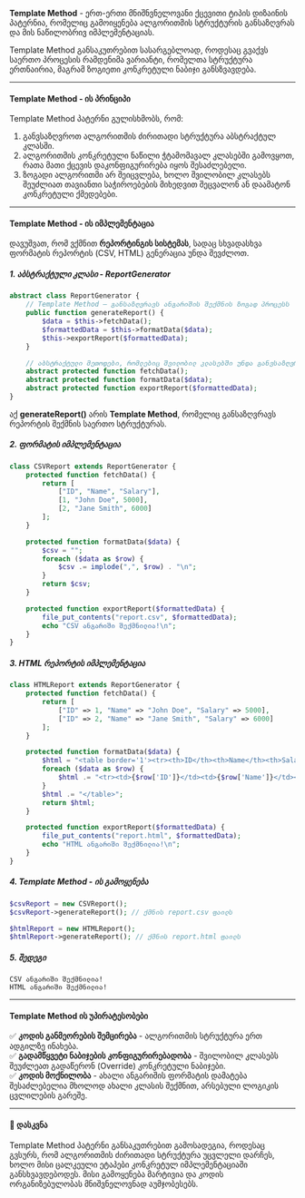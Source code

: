 
**Template Method** - ერთ-ერთი მნიშნვნელოვანი ქცევითი ტიპის დიზაინის პატერნია, რომელიც გამოიყენება ალგორითმის სტრუქტურის განსაზღვრას და მის ნაწილობრივ იმპლემენტაციას.

Template Method განსაკუთრებით სასარგებლოად, როდესაც გვაქვს საერთო პროცესის რამდენიმა ვარიანტი, რომელთა სტრუქტურა ერთნაირია, მაგრამ ზოგიეთი კონკრეტული ნაბიჯი განსზვავდება.

---

#### Template Method - ის პრინციპი

Template Method პატერნი გულისხმობს, რომ:

1. განვსაზღვროთ ალგორითმის ძირითადი სტრუქტურა აბსტრაქტულ კლასში.
2. ალგორითმის კონკრეტული ნაწილი ჭტამომავალ კლასებში გამოვყოთ, რათა მათი ქცევის დაკონფიგურირება იყოს შესაძლებელი.
3. ზოგადი ალგორითმი არ შეიცვლება, ხოლო შვილობილ კლასებს შეუძლიათ თავიანთი საჭიროებების მიხედვით შეცვალონ ან დაამატონ კონკრეტული ქმედებები.

---
#### Template Method - ის იმპლემენტაცია

დავუშვათ, რომ ვქმნით **რეპორტინგის სისტემას**, სადაც სხვადასხვა ფორმატის რეპორტის (CSV, HTML) გენერაცია უნდა შევძლოთ.

##### 1. აბსტრაქტული კლასი - ReportGenerator
```php
abstract class ReportGenerator {
    // Template Method – განსაზღვრავს ანგარიშის შექმნის ზოგად პროცესს
    public function generateReport() {
        $data = $this->fetchData();
        $formattedData = $this->formatData($data);
        $this->exportReport($formattedData);
    }

    // აბსტრაქტული მეთოდები, რომლებიც შვილობილ კლასებში უნდა განვსაზღვროთ
    abstract protected function fetchData();
    abstract protected function formatData($data);
    abstract protected function exportReport($formattedData);
}
```

აქ **generateReport()** არის **Template Method**, რომელიც განსაზღვრავს რეპორტის შექმნის საერთო სტრუქტურას.

##### 2. ფორმატის იმპლემენტაცია

```php
class CSVReport extends ReportGenerator {
    protected function fetchData() {
        return [
            ["ID", "Name", "Salary"],
            [1, "John Doe", 5000],
            [2, "Jane Smith", 6000]
        ];
    }

    protected function formatData($data) {
        $csv = "";
        foreach ($data as $row) {
            $csv .= implode(",", $row) . "\n";
        }
        return $csv;
    }

    protected function exportReport($formattedData) {
        file_put_contents("report.csv", $formattedData);
        echo "CSV ანგარიში შექმნილია!\n";
    }
}
```

##### 3. HTML რეპორტის იმპლემენტაცია

```php
class HTMLReport extends ReportGenerator {
    protected function fetchData() {
        return [
            ["ID" => 1, "Name" => "John Doe", "Salary" => 5000],
            ["ID" => 2, "Name" => "Jane Smith", "Salary" => 6000]
        ];
    }

    protected function formatData($data) {
        $html = "<table border='1'><tr><th>ID</th><th>Name</th><th>Salary</th></tr>";
        foreach ($data as $row) {
            $html .= "<tr><td>{$row['ID']}</td><td>{$row['Name']}</td><td>{$row['Salary']}</td></tr>";
        }
        $html .= "</table>";
        return $html;
    }

    protected function exportReport($formattedData) {
        file_put_contents("report.html", $formattedData);
        echo "HTML ანგარიში შექმნილია!\n";
    }
}
```


##### 4. Template Method - ის გამოყენება


```php
$csvReport = new CSVReport();
$csvReport->generateReport(); // ქმნის report.csv ფაილს

$htmlReport = new HTMLReport();
$htmlReport->generateReport(); // ქმნის report.html ფაილს
```

##### 5. შედეგი

```
CSV ანგარიში შექმნილია!
HTML ანგარიში შექმნილია!
```

---

#### Template Method ის უპირატესობები

✅ **კოდის განმეორების შემცირება** - ალგორითმის სტრუქტურა ერთ ადგილზე ინახება.    
✅ **გადამწყვეტი ნაბიჯების კონფიგურირებადობა** - შვილობილ კლასებს შეუძლეათ გადაწერონ (Override) კონკრეტული ნაბიჯები.    
✅ **კოდის მოქნილობა** - ახალი ანგარიშის ფორმატის დამატება შესაძლებელია მხოლოდ ახალი კლასის შექმნით, არსებული ლოგიკის ცვლილების გარეშე.

---

#### 🚀 დასკვნა

Template Method პატერნი განსაკუთრებით გამოსადეგია, როდესაც გვსურს, რომ ალგორითმის ძირითადი სტრუქტურა უცვლელი დარჩეს, ხოლო მისი ცალკეული ეტაპები კონკრეტულ იმპლემენტაციაში განსხვავდებოდეს. მისი გამოყენება მარტივია და კოდის ორგანიზებულობას მნიშვნელოვნად აუმჯობესებს.